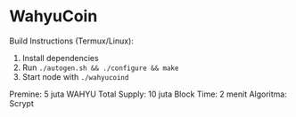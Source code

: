 # WahyuCoin

Build Instructions (Termux/Linux):
1. Install dependencies
2. Run `./autogen.sh && ./configure && make`
3. Start node with `./wahyucoind`

Premine: 5 juta WAHYU
Total Supply: 10 juta
Block Time: 2 menit
Algoritma: Scrypt
